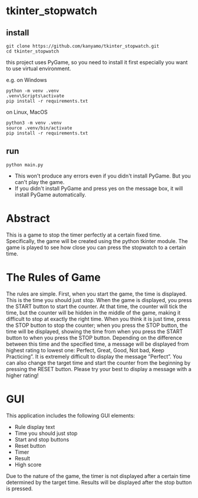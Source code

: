 # tkinter_stopwatch

## install

```
git clone https://github.com/kanyamo/tkinter_stopwatch.git
cd tkinter_stopwatch
```

this project uses PyGame, so you need to install it first especially you want to use virtual environment.

e.g. on Windows

```
python -m venv .venv
.venv\Scripts\activate
pip install -r requirements.txt
```

on Linux, MacOS

```
python3 -m venv .venv
source .venv/bin/activate
pip install -r requirements.txt
```

## run

```
python main.py
```

- This won't produce any errors even if you didn't install PyGame. But you can't play the game.
- If you didn't install PyGame and press yes on the message box, it will install PyGame automatically.

# Abstract
This is a game to stop the timer perfectly at a certain fixed time. Specifically, the game will be created using the python tkinter module.
The game is played to see how close you can press the stopwatch to a certain time.

# The Rules of Game
The rules are simple. First, when you start the game, the time is displayed. This is the time you should just stop. When the game is displayed, you press the START button to start the counter. 
At that time, the counter will tick the time, but the counter will be hidden in the middle of the game, making it difficult to stop at exactly the right time.
When you think it is just time, press the STOP button to stop the counter; when
you press the STOP button, the time will be displayed, showing the time from when
you press the START button to when you press the STOP button.
Depending on the difference between this time and the specified time, a message will be displayed from highest rating to lowest one: Perfect, Great, Good, Not bad, Keep Practicing”. 
It is extremely difficult to display the message ”Perfect”.
You can also change the target time and start the counter from the beginning by pressing the RESET button.
Please try your best to display a message with a higher rating!

# GUI
This application includes the following GUI elements:
- Rule display text
- Time you should just stop
- Start and stop buttons
- Reset button
- Timer
- Result
- High score

Due to the nature of the game, the timer is not displayed after a certain time determined by the target time. Results will be displayed after the stop button is pressed.
